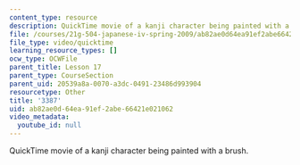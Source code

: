 ```yaml
---
content_type: resource
description: QuickTime movie of a kanji character being painted with a brush.
file: /courses/21g-504-japanese-iv-spring-2009/ab82ae0d64ea91ef2abe66421e021062_3387.mov
file_type: video/quicktime
learning_resource_types: []
ocw_type: OCWFile
parent_title: Lesson 17
parent_type: CourseSection
parent_uid: 20539a8a-0070-a3dc-0491-23486d993904
resourcetype: Other
title: '3387'
uid: ab82ae0d-64ea-91ef-2abe-66421e021062
video_metadata:
  youtube_id: null
---
```

QuickTime movie of a kanji character being painted with a brush.